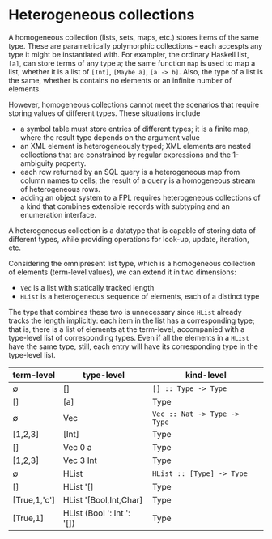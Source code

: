 # Heterogeneous collections

A homogeneous collection (lists, sets, maps, etc.) stores items of the same type. These are parametrically polymorphic collections - each accespts any type it might be instantiated with. For exampler, the ordinary Haskell list, `[a]`, can store terms of any type `a`; the same function `map` is used to map a list, whether it is a list of `[Int]`, `[Maybe a]`, `[a -> b]`. Also, the type of a list is the same, whether is contains no elements or an infinite number of elements.

However, homogeneous collections cannot meet the scenarios that require storing values of different types. These situations include
- a symbol table must store entries of different types; it is a finite map, where the result type depends on the argument value
- an XML element is heterogeneously typed; XML elements are nested collections that are constrained by regular expressions and the 1-ambiguity property.
- each row returned by an SQL query is a heterogeneous map from column names to cells; the result of a query is a homogeneous stream of heterogeneous rows.
- adding an object system to a FPL requires heterogeneous collections of a kind that combines extensible records with subtyping and an enumeration interface.

A heterogeneous collection is a datatype that is capable of storing data of different types, while providing operations for look-up, update, iteration, etc.

Considering the omnipresent list type, which is a homogeneous collection of elements (term-level values), we can extend it in two dimensions:
- `Vec` is a list with statically tracked length
- `HList` is a heterogeneous sequence of elements, each of a distinct type

The type that combines these two is unnecessary since `HList` already tracks the length implicitly: each item in the list has a corresponding type; that is, there is a list of elements at the term-level, accompanied with a type-level list of corresponding types. Even if all the elements in a `HList` have the same type, still, each entry will have its corresponding type in the type-level list.

term-level   | type-level                     | kind-level
-------------|--------------------------------|------------------------------
∅            | []                             | `[] :: Type -> Type`
[]           | [a]                            | Type
∅            | Vec                            | `Vec :: Nat -> Type -> Type`
[1,2,3]      | [Int]                          | Type
[]           | Vec 0 a                        | Type
[1,2,3]      | Vec 3 Int                      | Type
∅            | HList                          | `HList :: [Type] -> Type`
[]           | HList '[]                      | Type
[True,1,'c'] | HList '[Bool,Int,Char]         | Type
[True,1]     | HList (Bool ': Int ': '[])     | Type
